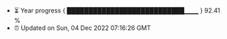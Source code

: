 - ⏳ Year progress { ███████████████████████████▁▁▁ } 92.41 %
- ⏰ Updated on Sun, 04 Dec 2022 07:16:26 GMT

